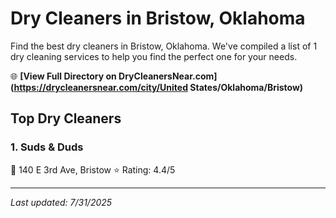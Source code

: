 # Dry Cleaners in Bristow, Oklahoma

Find the best dry cleaners in Bristow, Oklahoma. We've compiled a list of 1 dry cleaning services to help you find the perfect one for your needs.

🌐 **[View Full Directory on DryCleanersNear.com](https://drycleanersnear.com/city/United States/Oklahoma/Bristow)**

## Top Dry Cleaners

### 1. Suds & Duds
📍 140 E 3rd Ave, Bristow
⭐ Rating: 4.4/5


---

*Last updated: 7/31/2025*
